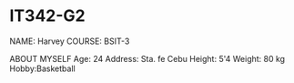 # IT342-G2

NAME: Harvey
COURSE: BSIT-3

ABOUT MYSELF
Age: 24
Address: Sta. fe Cebu
Height: 5'4
Weight: 80 kg
Hobby:Basketball
